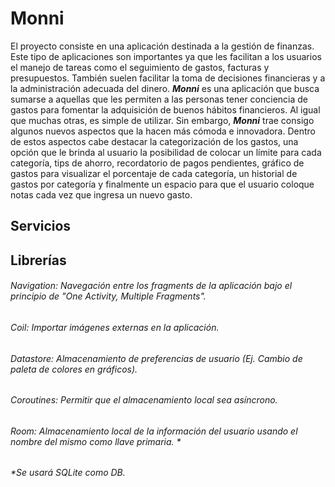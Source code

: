 # Monni
El proyecto consiste en una aplicación destinada a la gestión de finanzas. Este tipo de aplicaciones son importantes ya que les facilitan a los usuarios el manejo de tareas como el seguimiento de gastos, facturas y presupuestos. También suelen facilitar la toma de decisiones financieras y a la administración adecuada del dinero. ___Monni___ es una aplicación que busca sumarse a aquellas que les permiten a las personas tener conciencia de gastos para fomentar la adquisición de buenos hábitos financieros. Al igual que muchas otras, es simple de utilizar. Sin embargo, ___Monni___ trae consigo algunos nuevos aspectos que la hacen más cómoda e innovadora. Dentro de estos aspectos cabe destacar la categorización de los gastos, una opción que le brinda al usuario la posibilidad de colocar un límite para cada categoría, tips de ahorro, recordatorio de pagos pendientes, gráfico de gastos para visualizar el porcentaje de cada categoría, un historial de gastos por categoría y finalmente un espacio para que el usuario coloque notas cada vez que ingresa un nuevo gasto. 

## Servicios

## Librerías

###### Navigation: Navegación entre los fragments de la aplicación bajo el principio de "One Activity, Multiple Fragments".

###### Coil: Importar imágenes externas en la aplicación. 

###### Datastore: Almacenamiento de preferencias de usuario (Ej. Cambio de paleta de colores en gráficos). 

###### Coroutines: Permitir que el almacenamiento local sea asíncrono.

###### Room: Almacenamiento local de la información del usuario usando el nombre del mismo como llave primaria. *

###### *Se usará SQLite como DB. 
